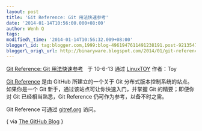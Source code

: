 ```yaml
--- 
layout: post 
title: 'Git Reference: Git 用法快速参考' 
date: '2014-01-14T10:56:00.000+08:00' 
author: Wenh Q
tags:
modified\_time: '2014-01-14T10:56:32.009+08:00' 
blogger\_id: tag:blogger.com,1999:blog-4961947611491238191.post-9213547911758781786
blogger\_orig\_url: http://binaryware.blogspot.com/2014/01/git-reference-git.html
--- 
```

[Git
Reference: Git
用法快速参考](http://linuxtoy.org/archives/git-reference.html)   于
10-6-13 通过 [LinuxTOY](http://linuxtoy.org/) 作者：Toy



[Git Reference](http://gitref.org/) 是由 GitHub 所建立的一个关于 Git
分布式版本控制系统的站点。如果你是一个 Git
新手，通过该站点可让你快速入门，并掌握 Git 的精要；即便你对 Git
已经相当熟悉，Git Reference 仍可作为参考，以备不时之需。



Git Reference 可通过 [gitref.org](http://gitref.org/) 访问。



{ via [The GitHub Blog](http://github.com/blog/660-git-reference-site) }
